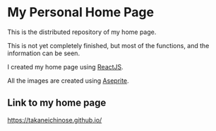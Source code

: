 # My Personal Home Page

This is the distributed repository of my home page.

This is not yet completely finished, but most of the functions, and the information can be seen.

I created my home page using [ReactJS](https://reactjs.org/).

All the images are created using [Aseprite](https://www.aseprite.org/).

## Link to my home page

https://takaneichinose.github.io/
